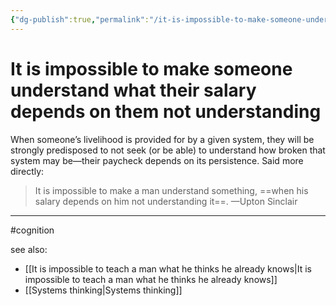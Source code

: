 ```yaml
---
{"dg-publish":true,"permalink":"/it-is-impossible-to-make-someone-understand-what-their-salary-depends-on-them-not-understanding/"}
---
```


# It is impossible to make someone understand what their salary depends on them not understanding

When someone’s livelihood is provided for by a given system, they will be strongly predisposed to not seek (or be able) to understand how broken that system may be—their paycheck depends on its persistence. Said more directly:

> It is impossible to make a man understand something, 
> ==when his salary depends on him not understanding it==. —Upton Sinclair


---
#cognition 

see also:
- [[It is impossible to teach a man what he thinks he already knows\|It is impossible to teach a man what he thinks he already knows]]
- [[Systems thinking\|Systems thinking]]